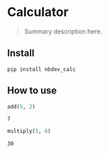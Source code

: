 # Calculator
> Summary description here.


## Install

`pip install nbdev_calc`

## How to use

```python
add(5, 2)
```




    7



```python
multiply(5, 6)
```




    30


